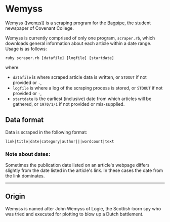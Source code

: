 # Wemyss
Wemyss ([wɛmɪs]) is a scraping program for the [Bagpipe](https://www.bagpipeonline.com), the student newspaper of Covenant College.

Wemyss is currently comprised of only one program, `scraper.rb`, which downloads general information about each article within a date range. Usage is as follows:

`ruby scraper.rb [datafile] [logfile] [startdate]`

where:

- `datafile` is where scraped article data is written, or `STDOUT` if not provided or `-`,
- `logfile` is where a log of the scraping process is stored, or `STDOUT` if not provided or `-`,
- `startdate` is the earliest (inclusive) date from which articles will be gathered, or `1970/1/1` if not provided or mis-supplied.

## Data format

Data is scraped in the following format:

`link|title|date|category|author|||wordcount|text`

### Note about dates:

Sometimes the publication date listed on an article's webpage differs slightly from the date listed in the article's link. In these cases the date from the link dominates.

---
## Origin

Wemyss is named after John Wemyss of Logie, the Scottish-born spy who was tried and executed for plotting to blow up a Dutch battlement.
